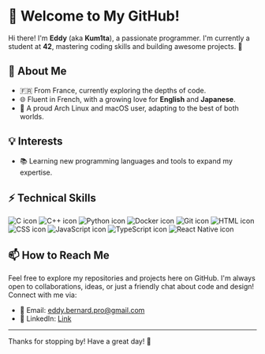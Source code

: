 # 👋 Welcome to My GitHub!

Hi there! I'm **Eddy** (aka **Kum1ta**), a passionate programmer. I'm currently a student at **42**, mastering coding skills and building awesome projects. 🚀

## 🌟 About Me

- 🇫🇷 From France, currently exploring the depths of code.
- 🌐 Fluent in French, with a growing love for **English** and **Japanese**.
- 🐧 A proud Arch Linux and macOS user, adapting to the best of both worlds.

## 💡 Interests

- 📚 Learning new programming languages and tools to expand my expertise.

## ⚡️ Technical Skills
![C icon](https://img.shields.io/badge/C-%23A8B9CC?style=for-the-badge&logo=c&logoColor=white) 
![C++ icon](https://img.shields.io/badge/C%2B%2B-%2300599C?style=for-the-badge&logo=c%2B%2B&logoColor=white) 
![Python icon](https://img.shields.io/badge/Python-%2337769E?style=for-the-badge&logo=python&logoColor=white) 
![Docker icon](https://img.shields.io/badge/Docker-%230db7ed?style=for-the-badge&logo=docker&logoColor=white) 
![Git icon](https://img.shields.io/badge/Git-%23F05032?style=for-the-badge&logo=git&logoColor=white) 
![HTML icon](https://img.shields.io/badge/HTML-%23E34F26?style=for-the-badge&logo=html5&logoColor=white) 
![CSS icon](https://img.shields.io/badge/CSS-%231572B6?style=for-the-badge&logo=css3&logoColor=white) 
![JavaScript icon](https://img.shields.io/badge/JavaScript-%23F7DF1E?style=for-the-badge&logo=javascript&logoColor=black) 
![TypeScript icon](https://img.shields.io/badge/TypeScript-%23007ACC?style=for-the-badge&logo=typescript&logoColor=white) 
![React Native icon](https://img.shields.io/badge/React%20Native-%2300B0FF?style=for-the-badge&logo=react&logoColor=white)



## 📫 How to Reach Me

Feel free to explore my repositories and projects here on GitHub. I'm always open to collaborations, ideas, or just a friendly chat about code and design! Connect with me via:

- 📧 Email: eddy.bernard.pro@gmail.com
- 💼 LinkedIn: [Link](https://linkedin.com/in/eddy-bernard-b280a0255)

---

Thanks for stopping by! Have a great day! 🎉

